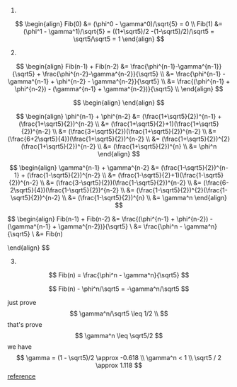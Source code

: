 1.
$$
\begin{align}
Fib(0) &= (\phi^0 - \gamma^0)/\sqrt{5} = 0 \\
Fib(1) &= (\phi^1 - \gamma^1)/\sqrt{5} = ((1+\sqrt5)/2 -(1-\sqrt5)/2)/\sqrt5 = \sqrt5/\sqrt5 = 1
\end{align}
$$


2.
$$
\begin{align}
Fib(n-1) + Fib(n-2) &=  \frac{\phi^{n-1}-\gamma^{n-1}}{\sqrt5} + \frac{\phi^{n-2}-\gamma^{n-2}}{\sqrt5} \\
&= \frac{\phi^{n-1} - \gamma^{n-1} + \phi^{n-2} - \gamma^{n-2}}{\sqrt5} \\
&= \frac{(\phi^{n-1} + \phi^{n-2}) - (\gamma^{n-1} + \gamma^{n-2})}{\sqrt5} \\
\end{align}
$$

$$
\begin{align}
\end{align}
$$

$$
\begin{align}
\phi^{n-1} + \phi^{n-2} &= (\frac{1+\sqrt5}{2})^{n-1} + (\frac{1+\sqrt5}{2})^{n-2} \\
&= (\frac{1+\sqrt5}{2}+1)(\frac{1+\sqrt5}{2})^{n-2} \\
&= (\frac{3+\sqrt5}{2})(\frac{1+\sqrt5}{2})^{n-2} \\
&= (\frac{6+2\sqrt5}{4})(\frac{1+\sqrt5}{2})^{n-2} \\
&= (\frac{1+\sqrt5}{2})^{2}(\frac{1+\sqrt5}{2})^{n-2} \\
&= (\frac{1+\sqrt5}{2})^{n} \\
&= \phi^n
\end{align}
$$

$$
\begin{align}
\gamma^{n-1} + \gamma^{n-2} &= (\frac{1-\sqrt5}{2})^{n-1} + (\frac{1-\sqrt5}{2})^{n-2} \\
 &= (\frac{1-\sqrt5}{2}+1)(\frac{1-\sqrt5}{2})^{n-2} \\
 &= (\frac{3-\sqrt5}{2})(\frac{1-\sqrt5}{2})^{n-2} \\                                     
 &= (\frac{6-2\sqrt5}{4})(\frac{1-\sqrt5}{2})^{n-2} \\
 &= (\frac{1-\sqrt5}{2})^{2}(\frac{1-\sqrt5}{2})^{n-2} \\
 &= (\frac{1-\sqrt5}{2})^{n} \\
 &= \gamma^n
 \end{align}
$$

$$
\begin{align}
Fib(n-1) + Fib(n-2) &= \frac{(\phi^{n-1} + \phi^{n-2}) - (\gamma^{n-1} + \gamma^{n-2})}{\sqrt5} \\
&= \frac{\phi^n - \gamma^n}{\sqrt5} \\
&= Fib(n)

\end{align}
$$

3.
$$
Fib(n) = \frac{\phi^n - \gamma^n}{\sqrt5}
$$

$$
Fib(n) - \phi^n/\sqrt5 = -\gamma^n/\sqrt5
$$

just prove 
$$
\gamma^n/\sqrt5 \leq 1/2 \\
$$
that's prove
$$
\gamma^n \leq \sqrt5/2
$$
we have
$$
\gamma = (1 - \sqrt5)/2 \approx -0.618 \\
\gamma^n < 1 \\
\sqrt5 / 2 \approx 1.118
$$
[reference](http://www.billthelizard.com/2009/12/sicp-exercise-113-fibonacci-and-golden.html)